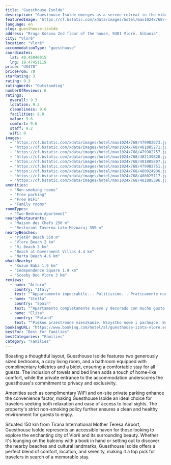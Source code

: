 ```yaml
---
title: "Guesthouse Isolde"
description: "Guesthouse Isolde emerges as a serene retreat in the vibrant city of Vlorë, perfectly positioned just a stone's throw away from the pristine Vjetër Beach and within easy reach of the city's main attractions, including Vlore Beach, Independence Square, and the historic Kuzum Baba."
featuredImage: "https://cf.bstatic.com/xdata/images/hotel/max1024x768/479982673.jpg?k=e3247c07fd8cb071b25a38909dadb55345b93fa1adb3174104b458cf09c60b05&o=&hp=1"
language: en
slug: guesthouse-isolde
address: "Rruga Kosova 2nd floor of the house, 9401 Vlorë, Albania"
city: "Vlorë"
location: "Vlorë"
accommodationType: "guesthouse"
coordinates:
  lat: 40.45846015
  lng: 19.47451119
price: "US$78"
priceFrom: 78
starRating: 3
rating: 9.3
ratingWords: "Outstanding"
numberOfReviews: 6
ratings:
  overall: 9.3
  location: 9.2
  cleanliness: 9.6
  facilities: 8.8
  value: 9.6
  comfort: 9.6
  staff: 9.2
  wifi: 0
images:
  - "https://cf.bstatic.com/xdata/images/hotel/max1024x768/479982673.jpg?k=e3247c07fd8cb071b25a38909dadb55345b93fa1adb3174104b458cf09c60b05&o=&hp=1"
  - "https://cf.bstatic.com/xdata/images/hotel/max1024x768/481885271.jpg?k=41cf39b83fa23b4997bb1cffb4087057bc8ec858d2490cc6499a69882166a51c&o=&hp=1"
  - "https://cf.bstatic.com/xdata/images/hotel/max1024x768/479982757.jpg?k=4b10ff6209c1fa5ee788563830c8da5156e4f78f6addd1909deacb06e18cbd77&o=&hp=1"
  - "https://cf.bstatic.com/xdata/images/hotel/max1024x768/482139820.jpg?k=09ebb9abc76557afac735edbdd85bd6e2920cc6b7b56da181045aa986092e930&o=&hp=1"
  - "https://cf.bstatic.com/xdata/images/hotel/max1024x768/481885807.jpg?k=5b5a0eeff591fc15f4d3fc1554daf0ec2ec24ca8128ee9d1596e250550b4269b&o=&hp=1"
  - "https://cf.bstatic.com/xdata/images/hotel/max1024x768/479982751.jpg?k=d0002a8eb406cf145bcc641a67cfe0953522d6b51d6d98e801f27e13d6feb6c9&o=&hp=1"
  - "https://cf.bstatic.com/xdata/images/hotel/max1024x768/480024936.jpg?k=9ddb7c472fa1081867ca3642221d9ecc1af0de6afd7b899267e6de74c24502ab&o=&hp=1"
  - "https://cf.bstatic.com/xdata/images/hotel/max1024x768/480025117.jpg?k=16948f929d12b5ac23bf46057f3158c23a58084945cc6d5762a81785afd7cf68&o=&hp=1"
  - "https://cf.bstatic.com/xdata/images/hotel/max1024x768/481885396.jpg?k=cec0f5ca953108f26bb1291eb28e8eb98584ff47e722bec8cfb144dd3ba68ff5&o=&hp=1"
amenities:
  - "Non-smoking rooms"
  - "Free parking"
  - "Free WiFi"
  - "Family rooms"
roomTypes:
  - "Two-Bedroom Apartment"
nearbyRestaurants:
  - "Maison des Chefs 250 m"
  - "Restorant Taverna Lato Mezuaraj 350 m"
nearbyBeaches:
  - "Vjetër Beach 350 m"
  - "Vlore Beach 2 km"
  - "Ri Beach 3 km"
  - "Beach at Government Villas 4.4 km"
  - "Narta Beach 4.6 km"
whatsNearby:
  - "Kuzum Baba 1.9 km"
  - "Independence Square 1.9 km"
  - "Scooby Doo Vlore 3 km"
reviews:
  - name: "Arturo"
    country: "Italy"
    text: "“Appartamento impeccabile... Pulitissimo... Praticamente nuovo... Proprietaria disponibilissima... Gentile e affettuosa... Ci ha fatto sentire a casa ...”"
  - name: "Stella"
    country: "Spain"
    text: "“Apartamento completamente nuevo y decorado con mucho gusto. Aparcamos en la misma puerta. La propietaria muy amable y servicial, una familia encantadora. El apartamento está a unos 5 minutos andando de la playa. Nuestra estancia en Vlore fue más...”"
  - name: "Eliza"
    country: "Poland"
    text: "“Piękne przestronne mieszkanie. Wszystko nowe i pachnące. Brakowało jedynie klimatyzacji ale właściciele jeszcze nie zdążyli zamontować. Bardzo dobra lokalizacja. Blisko plaży. Gospodyni bardzo sympatyczna i pomocna. Polecam”"
bookingURL: "https://www.booking.com/hotel/al/guesthouse-izota-vlore.en-gb.html?aid=8035640"
bestFor: "Best for Families"
bestCategories: "Families"
category: "Families"
---
```


Boasting a thoughtful layout, Guesthouse Isolde features two generously sized bedrooms, a cozy living room, and a bathroom equipped with complimentary toiletries and a bidet, ensuring a comfortable stay for all guests. The inclusion of towels and bed linen adds a touch of home-like comfort, while the private entrance to the accommodation underscores the guesthouse's commitment to privacy and exclusivity.

Amenities such as complimentary WiFi and on-site private parking enhance the convenience factor, making Guesthouse Isolde an ideal choice for travelers seeking both relaxation and ease of access to local sights. The property's strict non-smoking policy further ensures a clean and healthy environment for guests to enjoy.

Situated 150 km from Tirana International Mother Teresa Airport, Guesthouse Isolde represents an accessible haven for those looking to explore the enchanting city of Vlorë and its surrounding beauty. Whether it's lounging on the balcony with a book in hand or setting out to discover the nearby beaches and cultural landmarks, Guesthouse Isolde offers a perfect blend of comfort, location, and serenity, making it a top pick for travelers in search of a memorable stay.